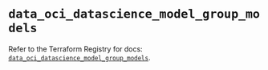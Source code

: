 # `data_oci_datascience_model_group_models`

Refer to the Terraform Registry for docs: [`data_oci_datascience_model_group_models`](https://registry.terraform.io/providers/hashicorp/oci/7.19.0/docs/data-sources/datascience_model_group_models).
